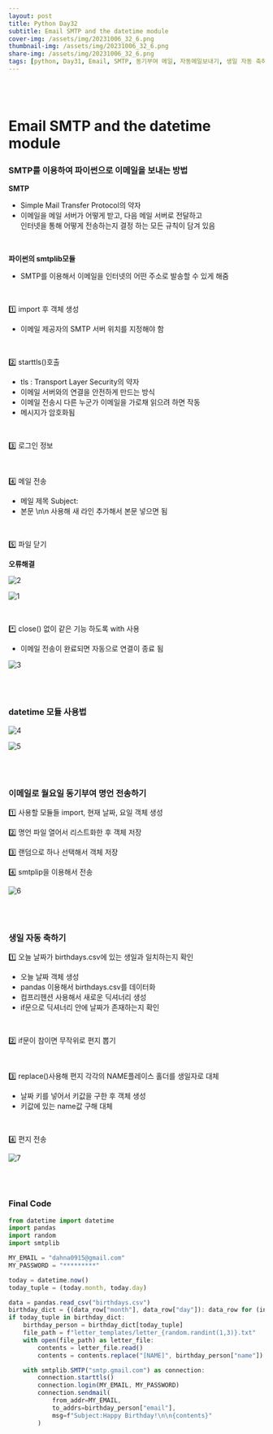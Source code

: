 ```yaml
---
layout: post
title: Python Day32
subtitle: Email SMTP and the datetime module
cover-img: /assets/img/20231006_32_6.png
thumbnail-img: /assets/img/20231006_32_6.png
share-img: /assets/img/20231006_32_6.png
tags: [python, Day31, Email, SMTP, 동기부여 메일, 자동메일보내기, 생일 자동 축하기]
---
```


<br><br>
      
# Email SMTP and the datetime module  
  
### SMTP를 이용하여 파이썬으로 이메일을 보내는 방법  
  
**SMTP**   
  
- Simple Mail Transfer Protocol의 약자  
- 이메일을 메일 서버가 어떻게 받고, 다음 메일 서버로 전달하고  
인터넷을 통해 어떻게 전송하는지 결정 하는 모든 규칙이 담겨 있음
  
<br>
  
**파이썬의 smtplib모듈**  
  
- SMTP를 이용해서 이메일을 인터넷의 어떤 주소로 발송할 수 있게 해줌
  
<br>
  
1️⃣ import 후 객체 생성  
- 이메일 제공자의 SMTP 서버 위치를 지정해야 함
  
<br>
  
2️⃣ starttls()호출  
- tls : Transport Layer Security의 약자  
- 이메일 서버와의 연결을 안전하게 만드는 방식  
- 이메일 전송시 다른 누군가 이메일을 가로채 읽으려 하면 작동  
- 메시지가 암호화됨
  
<br>
  
3️⃣ 로그인 정보  
  
<br>
  
4️⃣ 메일 전송  
- 메일 제목 Subject:   
- 본문 \n\n 사용해 새 라인 추가해서 본문 넣으면 됨
  
<br>
  
5️⃣ 파일 닫기  
  
**오류해결**  
  
![2](/assets/img/20231006_32_2.png)  
  
![1](/assets/img/20231006_32_1.png)  
  
<br>
  
*️⃣ close() 없이 같은 기능 하도록 with 사용  
  
- 이메일 전송이 완료되면 자동으로 연결이 종료 됨
   
![3](/assets/img/20231006_32_3.png)  
  
<br><br>
  
### datetime 모듈 사용법  
  
![4](/assets/img/20231006_32_4.png)  
  
![5](/assets/img/20231006_32_5.png)  
  
<br><br>
  
### 이메일로 월요일 동기부여 명언 전송하기  
  
1️⃣ 사용할 모듈들 import, 현재 날짜, 요일 객체 생성  
  
2️⃣ 명언 파일 열어서 리스트화한 후 객체 저장  
  
3️⃣ 랜덤으로 하나 선택해서 객체 저장  
  
4️⃣ smtplip을 이용해서 전송  
  
![6](/assets/img/20231006_32_6.png)  
  
<br><br>
  
### 생일 자동 축하기  
  
1️⃣ 오늘 날짜가 birthdays.csv에 있는 생일과 일치하는지 확인  
- 오늘 날짜 객체 생성  
- pandas 이용해서 birthdays.csv를 데이터화  
- 컴프리헨션 사용해서 새로운 딕셔너리 생성  
- if문으로 딕셔너리 안에 날짜가 존재하는지 확인
  
<br>
  
2️⃣ if문이 참이면 무작위로 편지 뽑기  
  
<br>
  
3️⃣ replace()사용해 편지 각각의 NAME플레이스 홀더를 생일자로 대체  
- 날짜 키를 넣어서 키값을 구한 후 객체 생성  
- 키값에 있는 name값 구해 대체
  
<br>
  
4️⃣ 편지 전송  
  
![7](/assets/img/20231006_32_7.png)  
  
<br><br>
  
### Final Code  
  
```javascript
from datetime import datetime
import pandas
import random
import smtplib

MY_EMAIL = "dahna0915@gmail.com"
MY_PASSWORD = "*********"

today = datetime.now()
today_tuple = (today.month, today.day)

data = pandas.read_csv("birthdays.csv")
birthday_dict = {(data_row["month"], data_row["day"]): data_row for (index, data_row) in data.iterrows()}
if today_tuple in birthday_dict:
    birthday_person = birthday_dict[today_tuple]
    file_path = f"letter_templates/letter_{random.randint(1,3)}.txt"
    with open(file_path) as letter_file:
        contents = letter_file.read()
        contents = contents.replace("[NAME]", birthday_person["name"])

    with smtplib.SMTP("smtp.gmail.com") as connection:
        connection.starttls()
        connection.login(MY_EMAIL, MY_PASSWORD)
        connection.sendmail(
            from_addr=MY_EMAIL,
            to_addrs=birthday_person["email"],
            msg=f"Subject:Happy Birthday!\n\n{contents}"
        )

```
  
